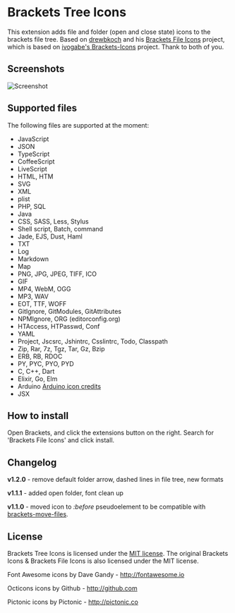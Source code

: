 Brackets Tree Icons
==============
This extension adds file and folder (open and close state) icons to the brackets file tree. Based on [drewbkoch](https://github.com/drewbkoch) and his [Brackets File Icons](https://github.com/drewbkoch/Brackets-File-Icons) project, which is based on [ivogabe's ](https://github.com/ivogabe)[Brackets-Icons](https://github.com/ivogabe/Brackets-Icons) project. Thank to both of you.

Screenshots
--------------
![Screenshot](https://raw.githubusercontent.com/mskocik/brackets-tree-icons/master/screenshots/screenshot.jpg)


Supported files
---------------

The following files are supported at the moment:

 - JavaScript
 - JSON
 - TypeScript
 - CoffeeScript
 - LiveScript
 - HTML, HTM
 - SVG
 - XML
 - plist
 - PHP, SQL
 - Java
 - CSS, SASS, Less, Stylus
 - Shell script, Batch, command
 - Jade, EJS, Dust, Haml
 - TXT
 - Log
 - Markdown
 - Map
 - PNG, JPG, JPEG, TIFF, ICO
 - GIF
 - MP4, WebM, OGG
 - MP3, WAV
 - EOT, TTF, WOFF
 - GitIgnore, GitModules, GitAttributes
 - NPMIgnore, ORG (editorconfig.org)
 - HTAccess, HTPasswd, Conf
 - YAML
 - Project, Jscsrc, Jshintrc, Csslintrc, Todo, Classpath
 - Zip, Rar, 7z, Tgz, Tar, Gz, Bzip
 - ERB, RB, RDOC
 - PY, PYC, PYO, PYD
 - C, C++, Dart
 - Elixir, Go, Elm 
 - Arduino [Arduino icon credits](https://icons8.com/icon/11273/Arduino)
 - JSX

How to install
--------------
Open Brackets, and click the extensions button on the right. Search for 'Brackets File Icons' and click install.

Changelog
---------
**v1.2.0** - remove default folder arrow, dashed lines in file tree, new formats

**v1.1.1** - added open folder, font clean up

**v1.1.0** - moved icon to _:before_ pseudoelement to be compatible with [brackets-move-files](https://github.com/alemonteiro/brackets-move-files).

License
-------
Brackets Tree Icons is licensed under the [MIT license](http://opensource.org/licenses/MIT). The original Brackets Icons & Brackets File Icons is also licensed under the MIT license.

Font Awesome icons by Dave Gandy - http://fontawesome.io

Octicons icons by Github - http://github.com

Pictonic icons by Pictonic - http://pictonic.co
